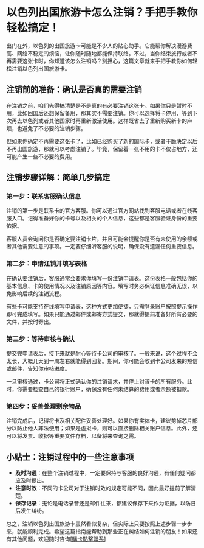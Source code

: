 # 以色列出国旅游卡怎么注销？手把手教你轻松搞定！

出门在外，以色列的出国旅游卡可能是不少人的贴心助手。它能帮你解决漫游费高、网络不稳定的烦恼，让你随时随地都能保持联络。不过，当你结束旅行或者不再需要这张卡时，你知道该怎么注销吗？别担心，这篇文章就来手把手教你如何轻松注销以色列出国旅游卡。

## 注销前的准备：确认是否真的需要注销

在注销之前，咱们先得搞清楚是不是真的有必要注销这张卡。如果你只是暂时不用，比如回国后还想保留备用，那其实不需要注销。你可以选择将卡停用，等到下次再去以色列或者其他国家时再重新激活使用。这样既省去了重新购买新卡的麻烦，也避免了不必要的注销步骤。

但如果你确定不再需要这张卡了，比如已经购买了新的国际卡，或者干脆决定以后不再出国旅游，那就可以考虑注销了。毕竟，保留着一张不用的卡不仅占地方，还可能产生一些不必要的费用。

## 注销步骤详解：简单几步搞定

### 第一步：联系客服确认信息

注销的第一步是联系卡的官方客服。你可以通过官方网站找到客服电话或者在线客服入口。记得准备好你的卡号以及相关的个人信息，这些都是客服验证身份的重要依据。

客服人员会询问你是否确定要注销卡片，并且可能会提醒你是否有未使用的余额或者其他需要注意的事项。一定要仔细听客服的说明，确保没有遗漏任何重要信息。

### 第二步：申请注销并填写表格

在确认要注销后，客服通常会要求你填写一份注销申请表。这份表格一般包括你的基本信息、卡的使用情况以及注销原因等内容。填写时务必保证信息准确无误，以免影响后续的注销流程。

有些卡可能支持在线填写申请表，这种方式更加便捷，只需登录账户按照提示操作即可完成填写。如果只能通过邮件或邮寄方式提交，那就得提前准备好所有必要的文件，并按时寄出。

### 第三步：等待审核与确认

提交完申请表后，接下来就是耐心等待卡公司的审核了。一般来说，这个过程不会太长，大概几天到一周左右就能得到回复。期间，你可能会收到卡公司发来的短信或邮件，告知你审核进度。

一旦审核通过，卡公司将正式确认你的注销请求，并停止对该卡的所有服务。此时，你需要检查自己的银行账户，确保没有任何未结算的费用或者余额被扣款。

### 第四步：妥善处理剩余物品

注销完成后，记得将卡及相关配件妥善处理好。如果你有实体卡，建议剪掉芯片部分以防止他人非法使用；如果是虚拟卡，则可以直接删除相关账户信息。此外，还可以将发票、收据等重要文件存档，以备将来查询之需。

## 小贴士：注销过程中的一些注意事项

- **及时沟通**：在整个注销过程中，一定要保持与客服的良好沟通，有任何疑问都应及时提出。
- **注意时效**：不同的卡公司对于注销时效的规定可能不同，因此最好提前了解清楚。
- **保存记录**：无论是电话录音还是邮件往来，都建议保存下来作为证据，以防日后发生纠纷。

总之，注销以色列出国旅游卡虽然看似复杂，但实际上只要按照上述步骤一步步来，就能顺利完成。希望这篇指南能帮助到那些正在纠结如何注销的朋友！如果还有其他问题，欢迎随时咨询[[購卡點擊聯系](https://t.me/s/esim1088)]